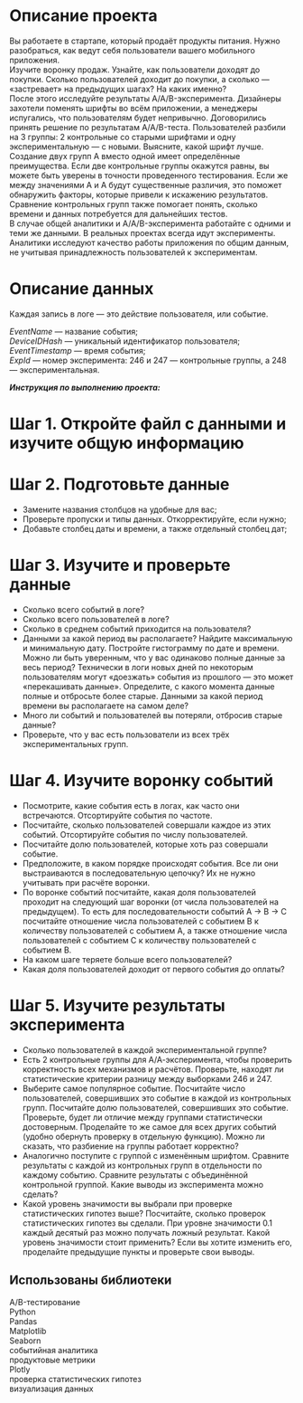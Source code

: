 # Описание проекта
  
Вы работаете в стартапе, который продаёт продукты питания. Нужно разобраться, как ведут себя пользователи вашего мобильного приложения.  
Изучите воронку продаж. Узнайте, как пользователи доходят до покупки. Сколько пользователей доходит до покупки, а сколько — «застревает» на предыдущих шагах? На каких именно?  
После этого исследуйте результаты A/A/B-эксперимента. Дизайнеры захотели поменять шрифты во всём приложении, а менеджеры испугались, что пользователям будет непривычно. Договорились принять решение по результатам A/A/B-теста. Пользователей разбили на 3 группы: 2 контрольные со старыми шрифтами и одну экспериментальную — с новыми. Выясните, какой шрифт лучше.  
Создание двух групп A вместо одной имеет определённые преимущества. Если две контрольные группы окажутся равны, вы можете быть уверены в точности проведенного тестирования. Если же между значениями A и A будут существенные различия, это поможет обнаружить факторы, которые привели к искажению результатов. Сравнение контрольных групп также помогает понять, сколько времени и данных потребуется для дальнейших тестов.  
В случае общей аналитики и A/A/B-эксперимента работайте с одними и теми же данными. В реальных проектах всегда идут эксперименты. Аналитики исследуют качество работы приложения по общим данным, не учитывая принадлежность пользователей к экспериментам.  

# Описание данных  
Каждая запись в логе — это действие пользователя, или событие.  
  
*EventName* — название события;  
*DeviceIDHash* — уникальный идентификатор пользователя;  
*EventTimestamp* — время события;  
*ExpId* — номер эксперимента: 246 и 247 — контрольные группы, а 248 — экспериментальная. 

 __*Инструкция по выполнению проекта:*__  
# Шаг 1. Откройте файл с данными и изучите общую информацию   
# Шаг 2. Подготовьте данные  
* Замените названия столбцов на удобные для вас;  
* Проверьте пропуски и типы данных. Откорректируйте, если нужно;  
* Добавьте столбец даты и времени, а также отдельный столбец дат;  
 
# Шаг 3. Изучите и проверьте данные  
* Сколько всего событий в логе?  
* Сколько всего пользователей в логе?  
* Сколько в среднем событий приходится на пользователя?  
* Данными за какой период вы располагаете? Найдите максимальную и минимальную дату. Постройте гистограмму по дате и времени. Можно ли быть уверенным, что у вас одинаково полные данные за весь период? Технически в логи новых дней по некоторым пользователям могут «доезжать» события из прошлого — это может «перекашивать данные». Определите, с какого момента данные полные и отбросьте более старые. Данными за какой период времени вы располагаете на самом деле?  
* Много ли событий и пользователей вы потеряли, отбросив старые данные?  
* Проверьте, что у вас есть пользователи из всех трёх экспериментальных групп. 
  
# Шаг 4. Изучите воронку событий  
* Посмотрите, какие события есть в логах, как часто они встречаются. Отсортируйте события по частоте.  
* Посчитайте, сколько пользователей совершали каждое из этих событий. Отсортируйте события по числу пользователей.   
* Посчитайте долю пользователей, которые хоть раз совершали событие.  
* Предположите, в каком порядке происходят события. Все ли они выстраиваются в последовательную цепочку? Их не нужно учитывать при расчёте воронки.  
* По воронке событий посчитайте, какая доля пользователей проходит на следующий шаг воронки (от числа пользователей на предыдущем). То есть для последовательности событий A → B → C посчитайте отношение числа пользователей с событием B к количеству пользователей с событием A, а также отношение числа пользователей с событием C к количеству пользователей с событием B.  
* На каком шаге теряете больше всего пользователей?  
* Какая доля пользователей доходит от первого события до оплаты?  
  
# Шаг 5. Изучите результаты эксперимента  
* Сколько пользователей в каждой экспериментальной группе?  
* Есть 2 контрольные группы для А/А-эксперимента, чтобы проверить корректность всех механизмов и расчётов. Проверьте, находят ли статистические критерии разницу между выборками 246 и 247.  
* Выберите самое популярное событие. Посчитайте число пользователей, совершивших это событие в каждой из контрольных групп. Посчитайте долю пользователей, совершивших это событие. Проверьте, будет ли отличие между группами статистически достоверным. Проделайте то же самое для всех других событий (удобно обернуть проверку в отдельную функцию). Можно ли сказать, что разбиение на группы работает корректно?  
* Аналогично поступите с группой с изменённым шрифтом. Сравните результаты с каждой из контрольных групп в отдельности по каждому событию. Сравните результаты с объединённой контрольной группой. Какие выводы из эксперимента можно сделать?  
* Какой уровень значимости вы выбрали при проверке статистических гипотез выше? Посчитайте, сколько проверок статистических гипотез вы сделали. При уровне значимости 0.1 каждый десятый раз можно получать ложный результат. Какой уровень значимости стоит применить? Если вы хотите изменить его, проделайте предыдущие пункты и проверьте свои выводы.  

## Использованы библиотеки  

A/B-тестирование  
Python  
Pandas  
Matplotlib  
Seaborn  
событийная аналитика  
продуктовые метрики  
Plotly  
проверка статистических гипотез  
визуализация данных  


```python

```
